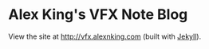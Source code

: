 Alex King's VFX Note Blog
=========================

View the site at http://vfx.alexnking.com (built with [Jekyll][jekyll]).

[jekyll]: http://jekyllrb.com
